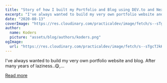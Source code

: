 ```yaml
---
title: "Story of how I built my Portfolio and Blog using DEV.to and NextJS"
excerpt: "I've always wanted to build my very own portfolio website and blog. After many years of laziness..😋,..."
date: "2020-08-13"
coverImage: "https://res.cloudinary.com/practicaldev/image/fetch/s--sTgcTJkK--/c_imagga_scale,f_auto,fl_progressive,h_420,q_auto,w_1000/https://dev-to-uploads.s3.amazonaws.com/i/kll5ply8c9d3hhjo7isr.png"
author:
  name: Koders
  picture: "assets/blog/authors/koders.png"
ogImage:
  url: "https://res.cloudinary.com/practicaldev/image/fetch/s--sTgcTJkK--/c_imagga_scale,f_auto,fl_progressive,h_420,q_auto,w_1000/https://dev-to-uploads.s3.amazonaws.com/i/kll5ply8c9d3hhjo7isr.png"
---
```


I've always wanted to build my very own portfolio website and blog. After many years of laziness..😋,...

[Read more](https://dev.to/sidthesloth92/story-of-how-i-built-my-portfolio-and-blog-using-dev-to-and-nextjs-3j85)
